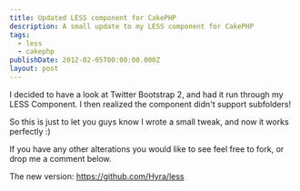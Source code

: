 ```yaml
---
title: Updated LESS component for CakePHP
description: A small update to my LESS component for CakePHP
tags:
  - less
  - cakephp
publishDate: 2012-02-05T00:00:00.000Z
layout: post
---
```


I decided to have a look at Twitter Bootstrap 2, and had it run through my LESS Component. I then realized the component didn't support subfolders!

So this is just to let you guys know I wrote a small tweak, and now it works perfectly :)

If you have any other alterations you would like to see feel free to fork, or drop me a comment below.

The new version: <https://github.com/Hyra/less>
